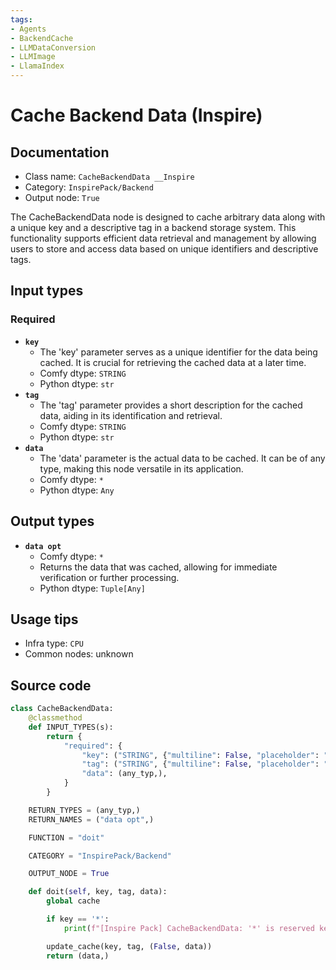 ```yaml
---
tags:
- Agents
- BackendCache
- LLMDataConversion
- LLMImage
- LlamaIndex
---
```


# Cache Backend Data (Inspire)
## Documentation
- Class name: `CacheBackendData __Inspire`
- Category: `InspirePack/Backend`
- Output node: `True`

The CacheBackendData node is designed to cache arbitrary data along with a unique key and a descriptive tag in a backend storage system. This functionality supports efficient data retrieval and management by allowing users to store and access data based on unique identifiers and descriptive tags.
## Input types
### Required
- **`key`**
    - The 'key' parameter serves as a unique identifier for the data being cached. It is crucial for retrieving the cached data at a later time.
    - Comfy dtype: `STRING`
    - Python dtype: `str`
- **`tag`**
    - The 'tag' parameter provides a short description for the cached data, aiding in its identification and retrieval.
    - Comfy dtype: `STRING`
    - Python dtype: `str`
- **`data`**
    - The 'data' parameter is the actual data to be cached. It can be of any type, making this node versatile in its application.
    - Comfy dtype: `*`
    - Python dtype: `Any`
## Output types
- **`data opt`**
    - Comfy dtype: `*`
    - Returns the data that was cached, allowing for immediate verification or further processing.
    - Python dtype: `Tuple[Any]`
## Usage tips
- Infra type: `CPU`
- Common nodes: unknown


## Source code
```python
class CacheBackendData:
    @classmethod
    def INPUT_TYPES(s):
        return {
            "required": {
                "key": ("STRING", {"multiline": False, "placeholder": "Input data key (e.g. 'model a', 'chunli lora', 'girl latent 3', ...)"}),
                "tag": ("STRING", {"multiline": False, "placeholder": "Tag: short description"}),
                "data": (any_typ,),
            }
        }

    RETURN_TYPES = (any_typ,)
    RETURN_NAMES = ("data opt",)

    FUNCTION = "doit"

    CATEGORY = "InspirePack/Backend"

    OUTPUT_NODE = True

    def doit(self, key, tag, data):
        global cache

        if key == '*':
            print(f"[Inspire Pack] CacheBackendData: '*' is reserved key. Cannot use that key")

        update_cache(key, tag, (False, data))
        return (data,)

```
